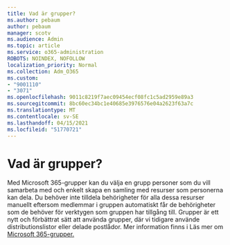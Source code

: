 ```yaml
---
title: Vad är grupper?
ms.author: pebaum
author: pebaum
manager: scotv
ms.audience: Admin
ms.topic: article
ms.service: o365-administration
ROBOTS: NOINDEX, NOFOLLOW
localization_priority: Normal
ms.collection: Adm_O365
ms.custom:
- "9001110"
- "3071"
ms.openlocfilehash: 9011c8219f7aec09454ecf08fc1c5ad2959e89a3
ms.sourcegitcommit: 8bc60ec34bc1e40685e3976576e04a2623f63a7c
ms.translationtype: MT
ms.contentlocale: sv-SE
ms.lasthandoff: 04/15/2021
ms.locfileid: "51770721"
---
```

# <a name="what-are-groups"></a>Vad är grupper?

Med Microsoft 365-grupper kan du välja en grupp personer som du vill samarbeta med och enkelt skapa en samling med resurser som personerna kan dela. Du behöver inte tilldela behörigheter för alla dessa resurser manuellt eftersom medlemmar i gruppen automatiskt får de behörigheter som de behöver för verktygen som gruppen har tillgång till. Grupper är ett nytt och förbättrat sätt att använda grupper, där vi tidigare använde distributionslistor eller delade postlådor.  Mer information finns i Läs mer om [Microsoft 365-grupper.](https://support.office.com/article/b565caa1-5c40-40ef-9915-60fdb2d97fa2) 